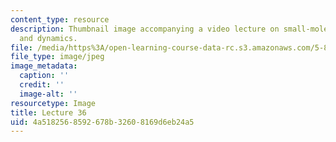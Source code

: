 ```yaml
---
content_type: resource
description: Thumbnail image accompanying a video lecture on small-molecule spectroscopy
  and dynamics.
file: /media/https%3A/open-learning-course-data-rc.s3.amazonaws.com/5-80-small-molecule-spectroscopy-and-dynamics-fall-2008/4a5182568592678b32608169d6eb24a5_mit5_80f08lec36_th.jpg
file_type: image/jpeg
image_metadata:
  caption: ''
  credit: ''
  image-alt: ''
resourcetype: Image
title: Lecture 36
uid: 4a518256-8592-678b-3260-8169d6eb24a5
---
```

